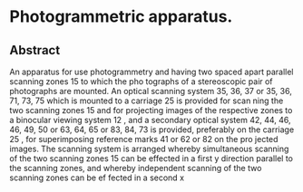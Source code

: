 # Photogrammetric apparatus.

## Abstract
An apparatus for use photogrammetry and having two spaced apart parallel scanning zones 15 to which the pho tographs of a stereoscopic pair of photographs are mounted. An optical scanning system 35, 36, 37 or 35, 36, 71, 73, 75 which is mounted to a carriage 25 is provided for scan ning the two scanning zones 15 and for projecting images of the respective zones to a binocular viewing system 12 , and a secondary optical system 42, 44, 46, 46, 49, 50 or 63, 64, 65 or 83, 84, 73 is provided, preferably on the carriage 25 , for superimposing reference marks 41 or 62 or 82 on the pro jected images. The scanning system is arranged whereby simultaneous scanning of the two scanning zones 15 can be effected in a first y direction parallel to the scanning zones, and whereby independent scanning of the two scanning zones can be ef fected in a second x